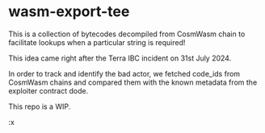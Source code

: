 # wasm-export-tee

This is a collection of bytecodes decompiled from CosmWasm chain to facilitate lookups when a particular string is required!

This idea came right after the Terra IBC incident on 31st July 2024.

In order to track and identify the bad actor, we fetched code_ids from CosmWasm chains and compared them with the known metadata from the exploiter contract dode.

This repo is a WIP.

:x
